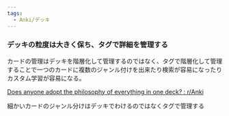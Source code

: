 ```yaml
---
tags:
  - Anki/デッキ
---
```

### デッキの粒度は大きく保ち、タグで詳細を管理する

カードの管理はデッキを階層化して管理するのではなく、タグで階層化して管理することで一つのカードに複数のジャンル付けを出来たり検索が容易になったりカスタム学習が容易になる。

[Does anyone adopt the philosophy of everything in one deck? : r/Anki](https://www.reddit.com/r/Anki/comments/vm6r0c/does_anyone_adopt_the_philosophy_of_everything_in/)

細かいカードのジャンル分けはデッキでわけるのではなくタグで管理する